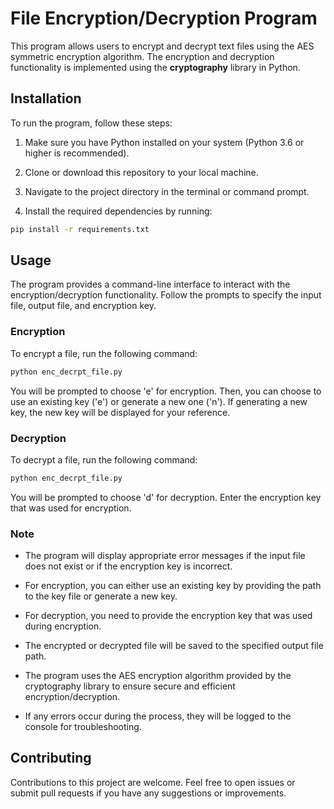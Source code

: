 # File Encryption/Decryption Program

This program allows users to encrypt and decrypt text files using the AES symmetric encryption algorithm. The encryption and decryption functionality is implemented using the **cryptography** library in Python.

## Installation

To run the program, follow these steps:

1. Make sure you have Python installed on your system (Python 3.6 or higher is recommended).

2. Clone or download this repository to your local machine.

3. Navigate to the project directory in the terminal or command prompt.

4. Install the required dependencies by running:

```bash
pip install -r requirements.txt
```

## Usage

The program provides a command-line interface to interact with the encryption/decryption functionality. Follow the prompts to specify the input file, output file, and encryption key.

### Encryption

To encrypt a file, run the following command:

```bash
python enc_decrpt_file.py
```

You will be prompted to choose 'e' for encryption. Then, you can choose to use an existing key ('e') or generate a new one ('n'). If generating a new key, the new key will be displayed for your reference.

### Decryption

To decrypt a file, run the following command:

```bash
python enc_decrpt_file.py
```

You will be prompted to choose 'd' for decryption. Enter the encryption key that was used for encryption.

### Note

- The program will display appropriate error messages if the input file does not exist or if the encryption key is incorrect.

- For encryption, you can either use an existing key by providing the path to the key file or generate a new key.

- For decryption, you need to provide the encryption key that was used during encryption.

- The encrypted or decrypted file will be saved to the specified output file path.

- The program uses the AES encryption algorithm provided by the cryptography library to ensure secure and efficient encryption/decryption.

- If any errors occur during the process, they will be logged to the console for troubleshooting.

## Contributing

Contributions to this project are welcome. Feel free to open issues or submit pull requests if you have any suggestions or improvements.